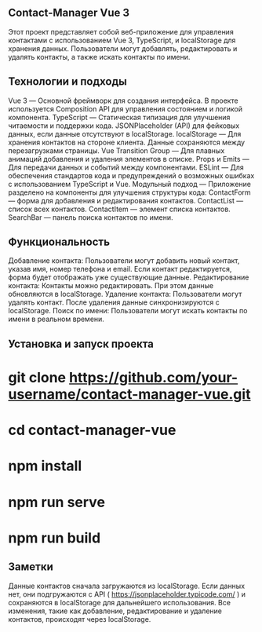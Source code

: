## Contact-Manager Vue 3

Этот проект представляет собой веб-приложение для управления контактами с использованием Vue 3, TypeScript, и localStorage для хранения данных. Пользователи могут добавлять, редактировать и удалять контакты, а также искать контакты по имени.

## Технологии и подходы

Vue 3 — Основной фреймворк для создания интерфейса. В проекте используется Composition API для управления состоянием и логикой компонента.
TypeScript — Статическая типизация для улучшения читаемости и поддержки кода.
JSONPlaceholder (API) для фейковых данных, если данные отсутствуют в localStorage.
localStorage — Для хранения контактов на стороне клиента. Данные сохраняются между перезагрузками страницы.
Vue Transition Group — Для плавных анимаций добавления и удаления элементов в списке.
Props и Emits — Для передачи данных и событий между компонентами.
ESLint — Для обеспечения стандартов кода и предупреждений о возможных ошибках с использованием TypeScript и Vue.
Модульный подход — Приложение разделено на компоненты для улучшения структуры кода:
ContactForm — форма для добавления и редактирования контактов.
ContactList — список всех контактов.
ContactItem — элемент списка контактов.
SearchBar — панель поиска контактов по имени.


## Функциональность
Добавление контакта: Пользователи могут добавить новый контакт, указав имя, номер телефона и email. Если контакт редактируется, форма будет отображать уже существующие данные.
Редактирование контакта: Контакты можно редактировать. При этом данные обновляются в localStorage.
Удаление контакта: Пользователи могут удалять контакт. После удаления данные синхронизируются с localStorage.
Поиск по имени: Пользователи могут искать контакты по имени в реальном времени.

## Установка и запуск проекта

# git clone https://github.com/your-username/contact-manager-vue.git
# cd contact-manager-vue
# npm install
# npm run serve
# npm run build



## Заметки
Данные контактов сначала загружаются из localStorage. Если данных нет, они подгружаются с API ( https://jsonplaceholder.typicode.com/ ) и сохраняются в localStorage для дальнейшего использования.
Все изменения, такие как добавление, редактирование и удаление контактов, происходят через localStorage.
